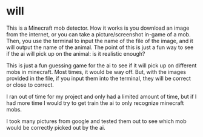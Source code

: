 # will 

This is a Minecraft mob detector. How it works is you download an image from the internet, or you can take a picture/screenshot in-game of a mob. Then, you use the terminal to input the name of the file of the image, and it will output the name of the animal. The point of this is just a fun way to see if the ai will pick up on the animal: is it realistic enough? 

This is just a fun guessing game for the ai to see if it will pick up on different mobs in minecraft. Most times, it would be way off. But, with the images provided in the file, if you input them into the terminal, they will be correct or close to correct.

I ran out of time for my project and only had a limited amount of time, but if I had more time I would try to get train the ai to only recognize minecraft mobs. 

I took many pictures from google and tested them out to see which mob would be correctly picked out by the ai.
